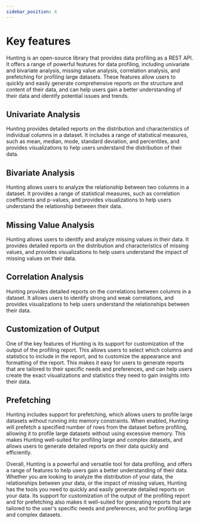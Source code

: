 ```yaml
---
sidebar_position: 4
---
```


# Key features

Hunting is an open-source library that provides data profiling as a REST API. It offers a range of powerful features for data profiling, including univariate and bivariate analysis, missing value analysis, correlation analysis, and prefetching for profiling large datasets. These features allow users to quickly and easily generate comprehensive reports on the structure and content of their data, and can help users gain a better understanding of their data and identify potential issues and trends.

## Univariate Analysis

Hunting provides detailed reports on the distribution and characteristics of individual columns in a dataset. It includes a range of statistical measures, such as mean, median, mode, standard deviation, and percentiles, and provides visualizations to help users understand the distribution of their data.

## Bivariate Analysis

Hunting allows users to analyze the relationship between two columns in a dataset. It provides a range of statistical measures, such as correlation coefficients and p-values, and provides visualizations to help users understand the relationship between their data.

## Missing Value Analysis

Hunting allows users to identify and analyze missing values in their data. It provides detailed reports on the distribution and characteristics of missing values, and provides visualizations to help users understand the impact of missing values on their data.

## Correlation Analysis

Hunting provides detailed reports on the correlations between columns in a dataset. It allows users to identify strong and weak correlations, and provides visualizations to help users understand the relationships between their data.

## Customization of Output

One of the key features of Hunting is its support for customization of the output of the profiling report. This allows users to select which columns and statistics to include in the report, and to customize the appearance and formatting of the report. This makes it easy for users to generate reports that are tailored to their specific needs and preferences, and can help users create the exact visualizations and statistics they need to gain insights into their data.

## Prefetching

Hunting includes support for prefetching, which allows users to profile large datasets without running into memory constraints. When enabled, Hunting will prefetch a specified number of rows from the dataset before profiling, allowing it to profile large datasets without using excessive memory. This makes Hunting well-suited for profiling large and complex datasets, and allows users to generate detailed reports on their data quickly and efficiently.

Overall, Hunting is a powerful and versatile tool for data profiling, and offers a range of features to help users gain a better understanding of their data. Whether you are looking to analyze the distribution of your data, the relationships between your data, or the impact of missing values, Hunting has the tools you need to quickly and easily generate detailed reports on your data. Its support for customization of the output of the profiling report and for prefetching also makes it well-suited for generating reports that are tailored to the user's specific needs and preferences, and for profiling large and complex datasets.

